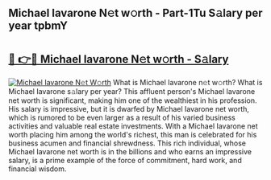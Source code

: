 ## Michael Iavarone N𝚎t w𝚘rth - Part-1Tu S𝚊lary per year tpbmY

# <h2><a href="http://gc1wwz.nevu.top/?p=Michael+Iavarone">🔗 👉🔴 Michael Iavarone N𝚎t w𝚘rth - S𝚊lary</a></h2>

[![Michael Iavarone N𝚎t W𝚘rth](https://i.imgur.com/Oavwk0R.jpeg)](http://gc1wwz.nevu.top/?p=Michael+Iavarone)
What is Michael Iavarone n𝚎t w𝚘rth? What is Michael Iavarone s𝚊lary per year?
This affluent person's Michael Iavarone net worth is significant, making him one of the wealthiest in his profession. His salary is impressive, but it is dwarfed by Michael Iavarone net worth, which is rumored to be even larger as a result of his varied business activities and valuable real estate investments. With a Michael Iavarone net worth placing him among the world's richest, this man is celebrated for his business acumen and financial shrewdness. This rich individual, whose Michael Iavarone net worth is in the billions and who earns an impressive salary, is a prime example of the force of commitment, hard work, and financial wisdom.
